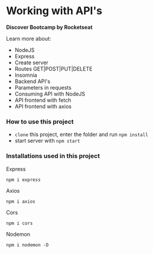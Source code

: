 # Working with API's
__Discover Bootcamp by Rocketseat__

Learn more about:
* NodeJS
* Express
* Create server
* Routes GET|POST|PUT|DELETE
* Insomnia
* Backend API's 
* Parameters in requests
* Consuming API with NodeJS
* API frontend with fetch
* API frontend with axios

### How to use this project
* `clone` this project, enter the folder and run `npm install`
* start server with `npm start`  

### Installations used in this project

Express
```
npm i express
```
Axios
```
npm i axios
```
Cors
```
npm i cors
```
Nodemon
```
npm i nodemon -D
```